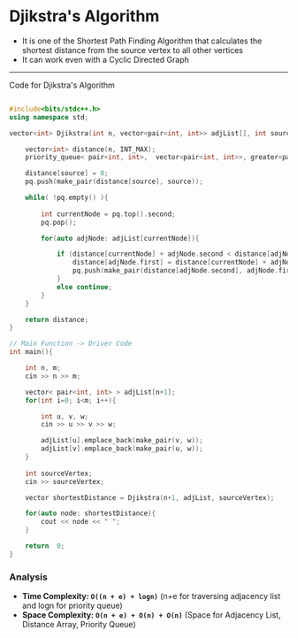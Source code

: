 # Djikstra's Algorithm

- It is one of the Shortest Path Finding Algorithm that calculates the shortest distance from the source vertex to all other vertices
- It can work even with a Cyclic Directed Graph

---

Code for Djikstra's Algorithm

``` cpp

#include<bits/stdc++.h>
using namespace std;

vector<int> Djikstra(int n, vector<pair<int, int>> adjList[], int source){

    vector<int> distance(n, INT_MAX);
    priority_queue< pair<int, int>,  vector<pair<int, int>>, greater<pair<int, int>> > pq;

    distance[source] = 0;
    pq.push(make_pair(distance[source], source));

    while( !pq.empty() ){
        
        int currentNode = pq.top().second;
        pq.pop();

        for(auto adjNode: adjList[currentNode]){

            if (distance[currentNode] + adjNode.second < distance[adjNode.first]){
                distance[adjNode.first] = distance[currentNode] + adjNode.second;
                pq.push(make_pair(distance[adjNode.second], adjNode.first));
            }
            else continue; 
        }
    }

    return distance;
}

// Main Function -> Driver Code
int main(){

    int n, m;
    cin >> n >> m;

    vector< pair<int, int> > adjList[n+1];
    for(int i=0; i<m; i++){

        int u, v, w;
        cin >> u >> v >> w;

        adjList[u].emplace_back(make_pair(v, w));
        adjList[v].emplace_back(make_pair(u, w));
    }
    
    int sourceVertex;
    cin >> sourceVertex;

    vector shortestDistance = Djikstra(n+1, adjList, sourceVertex);

    for(auto node: shortestDistance){
        cout << node << " ";
    }

    return  0;
}

```

### Analysis

- **Time Complexity: `O((n + e) + logn)`**  (n+e for traversing adjacency list and logn for priority queue)
- **Space Complexity: `O(n + e) + O(n) + O(n)`**    (Space for Adjacency List, Distance Array, Priority Queue)
